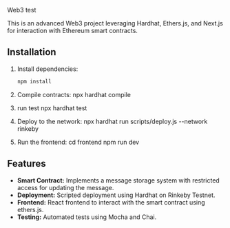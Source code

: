 Web3 test

This is an advanced Web3 project leveraging Hardhat, Ethers.js, and Next.js for interaction with Ethereum smart contracts.

## Installation

1. Install dependencies:
   ```bash
   npm install

2. Compile contracts:
   npx hardhat compile

3. run test
   npx hardhat test

4. Deploy to the network:
   npx hardhat run scripts/deploy.js --network rinkeby

5. Run the frontend:
   cd frontend
   npm run dev

## Features
- **Smart Contract:** Implements a message storage system with restricted access for updating the message.
- **Deployment:** Scripted deployment using Hardhat on Rinkeby Testnet.
- **Frontend:** React frontend to interact with the smart contract using ethers.js.
- **Testing:** Automated tests using Mocha and Chai.



